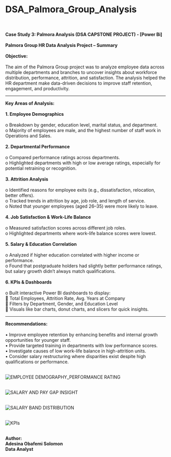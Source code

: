 # DSA_Palmora_Group_Analysis <br><br>
**Case Study 3: Palmora Analysis (DSA CAPSTONE PROJECT) - [Power Bi]** <br><br>
**Palmora Group HR Data Analysis Project – Summary** <br><br>
**Objective:**<br><br>
The aim of the Palmora Group project was to analyze employee data across multiple departments and branches to uncover insights about workforce distribution, performance, attrition, and satisfaction. The analysis helped the HR department make data-driven decisions to improve staff retention, engagement, and productivity.
________________________________________
**Key Areas of Analysis:** <br><br>
**1.	Employee Demographics**<br><br>
o	Breakdown by gender, education level, marital status, and department.<br>
o	Majority of employees are male, and the highest number of staff work in Operations and Sales.<br><br>
**2.	Departmental Performance**<br><br>
o	Compared performance ratings across departments.<br>
o	Highlighted departments with high or low average ratings, especially for potential retraining or recognition.<br><br>
**3.	Attrition Analysis**<br><br>
o	Identified reasons for employee exits (e.g., dissatisfaction, relocation, better offers).<br>
o	Tracked trends in attrition by age, job role, and length of service.<br>
o	Noted that younger employees (aged 26–35) were more likely to leave.<br><br>
**4.	Job Satisfaction & Work-Life Balance**<br><br>
o	Measured satisfaction scores across different job roles.<br>
o	Highlighted departments where work-life balance scores were lowest.<br><br>
**5.	Salary & Education Correlation**<br><br>
o	Analyzed if higher education correlated with higher income or performance.<br>
o	Found that postgraduate holders had slightly better performance ratings, but salary growth didn’t always match qualifications.<br><br>
**6.	KPIs & Dashboards**<br><br>
o	Built interactive Power BI dashboards to display:<br>
	Total Employees, Attrition Rate, Avg. Years at Company<br>
	Filters by Department, Gender, and Education Level<br>
	Visuals like bar charts, donut charts, and slicers for quick insights.<br>
________________________________________
**Recommendations:** <br><br>
•	Improve employee retention by enhancing benefits and internal growth opportunities for younger staff. <br>
•	Provide targeted training in departments with low performance scores. <br>
•	Investigate causes of low work-life balance in high-attrition units. <br>
•	Consider salary restructuring where disparities exist despite high qualifications or performance. <br><br>

![EMPLOYEE DEMOGRAPHY_PERFORMANCE RATING](https://github.com/user-attachments/assets/3eaa2785-d56b-4019-ae68-eb37a9fbd6ee) <br><br>

![SALARY AND PAY GAP INSIGHT](https://github.com/user-attachments/assets/88b47520-be9a-4e71-a4cb-c6012fa467c9) <br><br>

![SALARY BAND DISTRIBUTION](https://github.com/user-attachments/assets/3a6c2d4c-40d0-4909-8f3d-c8729cdbf47a) <br><br>

![KPIs](https://github.com/user-attachments/assets/2fad06cd-e759-45e5-aea8-ce1c63961c5a) <br><br>




**Author:** <br>
**Adesina Obafemi Solomon**  <br>
**Data Analyst** <br>
